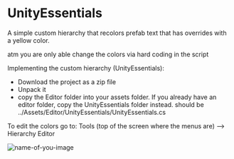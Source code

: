 # UnityEssentials
A simple custom hierarchy that recolors prefab text that has overrides with a yellow color.

atm you are only able change the colors via hard coding in the script


Implementing the custom hierarchy (UnityEssentials):
- Download the project as a zip file
- Unpack it
- copy the Editor folder into your assets folder. If you already have an editor folder, copy the UnityEssentials folder instead.
should be ../Assets/Editor/UnityEssentials/UnityEssentials.cs

To edit the colors go to: Tools (top of the screen where the menus are) --> Hierarchy Editor




![name-of-you-image](https://user-images.githubusercontent.com/66161323/106120170-57059f00-6156-11eb-86ee-8806c67be4e0.png)
